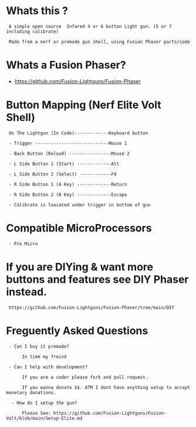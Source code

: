 # Whats this ? 

     A simple open source  Infared 4 or 6 button Light gun. (5 or 7 including calibrate)
     
     Made from a nerf or premade gun shell, using Fusion Phaser parts/code

# Whats a Fusion Phaser? 

- https://github.com/Fusion-Lightguns/Fusion-Phaser
     

# Button Mapping (Nerf Elite Volt Shell)

     On The Lightgun (In Code)-------------Keyboard button
     
     - Trigger ----------------------------Mouse 1
     
     - Back Button (Reload) ----------------Mouse 2

     - L Side Button 1 (Start) -------------Alt
     
     - L Side Button 2 (Select) ------------F4
     
     - R Side Button 1 (A Key) -------------Return
     
     - R Side Button 2 (B Key) -------------Escape
     
     - Calibrate is loacated under trigger in bottom of gun
    
     
# Compatible MicroProcessors

     - Pro Micro
     
# If you are DIYing & want more buttons and features see DIY Phaser instead.

     https://github.com/Fusion-Lightguns/Fusion-Phaser/tree/main/DIY
     
# Freguently Asked Questions

     - Can I buy it premade?
     
          In time my freind
          
     - Can I help with development?
     
          If you are a coder please fork and pull request. 
          
          If you wanna donate $$. ATM I dont have anything setup to accept monetary donations.
          
      - How do I setup the gun?
      
          Please See: https://github.com/Fusion-Lightguns/Fusion-Volt/blob/main/Setup-Elite.md
